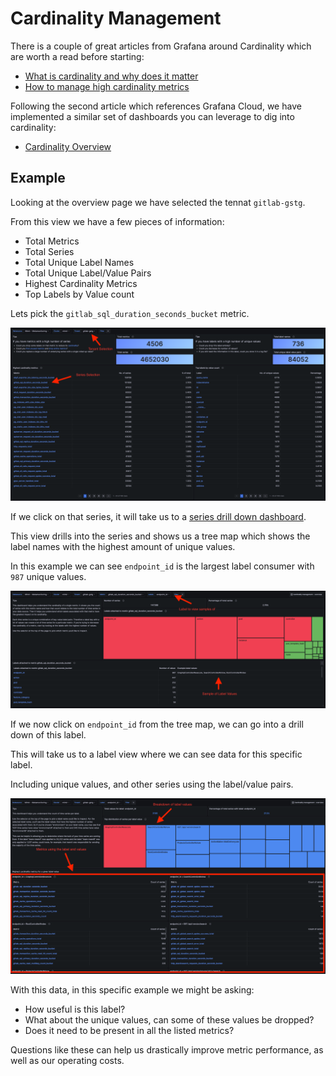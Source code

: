 # Cardinality Management

There is a couple of great articles from Grafana around Cardinality which are worth a read before starting:

- [What is cardinality and why does it matter](https://grafana.com/blog/2022/02/15/what-are-cardinality-spikes-and-why-do-they-matter/)
- [How to manage high cardinality metrics](https://grafana.com/blog/2022/10/20/how-to-manage-high-cardinality-metrics-in-prometheus-and-kubernetes/)

Following the second article which references Grafana Cloud, we have implemented a similar set of dashboards you can leverage to dig into cardinality:

- [Cardinality Overview](https://dashboards.gitlab.net/goto/OPQi7a2Ig?orgId=1)

## Example

Looking at the overview page we have selected the tennat `gitlab-gstg`.  

From this view we have a few pieces of information:

- Total Metrics
- Total Series
- Total Unique Label Names
- Total Unique Label/Value Pairs
- Highest Cardinality Metrics
- Top Labels by Value count

Lets pick the `gitlab_sql_duration_seconds_bucket` metric.

![cardinality-overview](./img/cardinality-overview.png)

If we click on that series, it will take us to a [series drill down dashboard](https://dashboards.gitlab.net/goto/e_lh7ahIR?orgId=1).  

This view drills into the series and shows us a tree map which shows the label names with the highest amount of unique values.  

In this example we can see `endpoint_id` is the largest label consumer with `987` unique values.

![cardinality-metrics](./img/cardinality-metrics.png)

If we now click on `endpoint_id` from the tree map, we can go into a drill down of this label.

This will take us to a label view where we can see data for this specific label.

Including unique values, and other series using the label/value pairs.

![cardinality-labels](./img/cardinality-labels.png)

With this data, in this specific example we might be asking:

- How useful is this label?
- What about the unique values, can some of these values be dropped?
- Does it need to be present in all the listed metrics?

Questions like these can help us drastically improve metric performance, as well as our operating costs.

